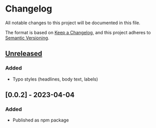 # Changelog

All notable changes to this project will be documented in this file.

The format is based on [Keep a Changelog](https://keepachangelog.com/en/1.0.0/),
and this project adheres to [Semantic Versioning](https://semver.org/spec/v2.0.0.html).

## [Unreleased]

### Added

- Typo styles (headlines, body text, labels)

## [0.0.2] - 2023-04-04

### Added

- Published as npm package

[Unreleased]: https://github.com/digitalservicebund/angie/compare/v0.0.2...HEAD
